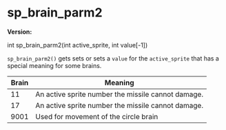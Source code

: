 # sp_brain_parm2

**Version:** <VersionInfo dink="" standalone />&nbsp;<VersionInfo freedink="" standalone />&nbsp;<VersionInfo dinkhd="" standalone />&nbsp;<VersionInfo yedink="" standalone />

<Prototype>int sp_brain_parm2(int active_sprite, int value[-1])</Prototype>

`sp_brain_parm2()` gets sets or sets a `value` for the `active_sprite` that has a special meaning for some brains.

| Brain | Meaning                                            |
|-------|----------------------------------------------------|
| 11    | An active sprite number the missile cannot damage. |
| 17    | An active sprite number the missile cannot damage. |
| 9001    | <VersionInfo yedink=""> Used for movement of the circle brain </VersionInfo> |
